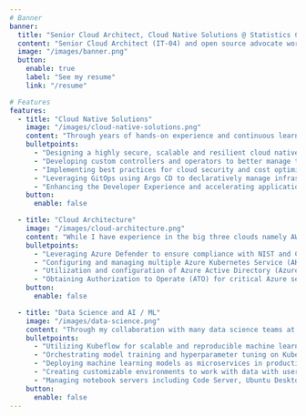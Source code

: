 ```yaml
---
# Banner
banner:
  title: "Senior Cloud Architect, Cloud Native Solutions @ Statistics Canada"
  content: "Senior Cloud Architect (IT-04) and open source advocate working for the Government of Canada. Passions include leveraging Cloud Native (CNCF) technologies such as Kubernetes, Argo CD and Cilium."
  image: "/images/banner.png"
  button:
    enable: true
    label: "See my resume"
    link: "/resume"

# Features
features:
  - title: "Cloud Native Solutions"
    image: "/images/cloud-native-solutions.png"
    content: "Through years of hands-on experience and continuous learning in Cloud Native architecture, I’ve gained exceptional proficiency in the following areas:"
    bulletpoints:
      - "Designing a highly secure, scalable and resilient cloud native platform using CNCF technologies."
      - "Developing custom controllers and operators to better manage the needs of solution builders."
      - "Implementing best practices for cloud security and cost optimization."
      - "Leveraging GitOps using Argo CD to declaratively manage infrastructure and applications."
      - "Enhancing the Developer Experience and accelerating application delivery."
    button:
      enable: false

  - title: "Cloud Architecture"
    image: "/images/cloud-architecture.png"
    content: "While I have experience in the big three clouds namely AWS, Azure and GKE, I have extensive experience in the Microsoft Azure cloud environment particularly in the following areas:"
    bulletpoints:
      - "Leveraging Azure Defender to ensure compliance with NIST and Canada PBMM's security policies"
      - "Configuring and managing multiple Azure Kubernetes Service (AKS) clusters across the SDLC."
      - "Utilization and configuration of Azure Active Directory (Azure AD) for identity and access management."
      - "Obtaining Authorization to Operate (ATO) for critical Azure services, including Azure Kubernetes Service (AKS) and Managed Databases (MySQL, and PostgreSQL)."
    button:
      enable: false

  - title: "Data Science and AI / ML"
    image: "/images/data-science.png"
    content: "Through my collaboration with many data science teams at Statistics Canada, complemented by my work with the Advanced Analyitics Workspace, I have achieved a base level of proficiency in the following areas:"
    bulletpoints:
      - "Utilizing Kubeflow for scalable and reproducible machine learning workflows."
      - "Orchestrating model training and hyperparameter tuning on Kubernetes."
      - "Deploying machine learning models as microservices in production environments."
      - "Creating customizable environments to work with data with user-controlled resource provisioning (custom CPU, GPU, RAM and storage)."
      - "Managing notebook servers including Code Server, Ubuntu Desktop, R Studio, JupyterLab with Python, R, Julia and SAS"
    button:
      enable: false
---
```

